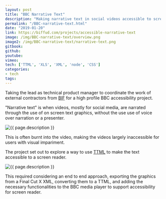 ```yaml
---
layout: post
title: "BBC Narrative Text"
description: "Making narrative text in social videos accessible to screen readers"
permalink: "/BBC-narrative-text.html"
date: "2019-01-20"
link: https://biffud.com/projects/accessible-narrative-text
image: /img/BBC-narrative-text/overview.png
image2: /img/BBC-narrative-text/narrative-text.png
gitbook:  
github: 
youtube: 
vimeo: 
tech: ['TTML', 'XLS', 'XML', 'node', 'CSS']
categories:
- tech
tags:
---
```



<!-- ##  -->
Taking the lead as technical product manager to coordinate the work of external contractors from [BIF]({{page.link}}) for a    high profile BBC accessibility project. 

"Narrative text" is when videos, mostly for social media, are narrated through the use of on screen text graphics, without the use use of voice over narration or a presenter.

<div class="image-wrapper">
    <img src="{{ page.image2 }}" alt="{{ page.description }}" />
</div>

This is often burnt into the video, making the videos largely inaccessible for users with visual impariment. 

The project set out to explore a way to use [TTML](https://www.w3.org/TR/2018/REC-ttml2-20181108/) to make the text accessible to a screen reader.

<div class="image-wrapper">
    <img src="{{ page.image }}" alt="{{ page.description }}" />
</div>

This required considering an end to end approach, exporting the graphics from a Final Cut X XML, converting them to a TTML, and adding the necessary functionalities to the BBC media player to support accessibility for screen reader.

<!-- https://docs.google.com/presentation/d/1oP7B4losMEMCCbPaLJj4_7GIUpH3LeoXHSnsdsU0kcg/edit?usp=sharing -->